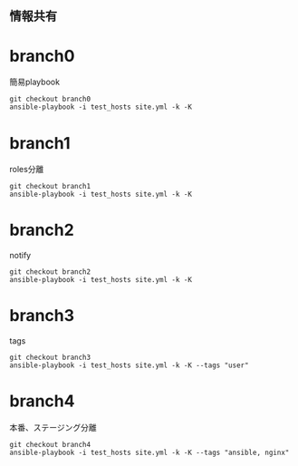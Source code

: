 情報共有
--
# branch0

簡易playbook

```
git checkout branch0
ansible-playbook -i test_hosts site.yml -k -K
```

# branch1

roles分離

```
git checkout branch1
ansible-playbook -i test_hosts site.yml -k -K
```

# branch2

notify

```
git checkout branch2
ansible-playbook -i test_hosts site.yml -k -K
```

# branch3

tags

```
git checkout branch3
ansible-playbook -i test_hosts site.yml -k -K --tags "user"
```

# branch4

本番、ステージング分離

```
git checkout branch4
ansible-playbook -i test_hosts site.yml -k -K --tags "ansible, nginx"
```
